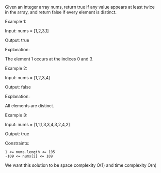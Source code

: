 Given an integer array nums, return true if any value appears at least twice in the array, and return false if every element is distinct.

 

Example 1:

Input: nums = [1,2,3,1]

Output: true

Explanation:

The element 1 occurs at the indices 0 and 3.

Example 2:

Input: nums = [1,2,3,4]

Output: false

Explanation:

All elements are distinct.

Example 3:

Input: nums = [1,1,1,3,3,4,3,2,4,2]

Output: true

 

Constraints:

    1 <= nums.length <= 105
    -109 <= nums[i] <= 109

We want this solution to be space complexity O(1) and time complexity O(n)
